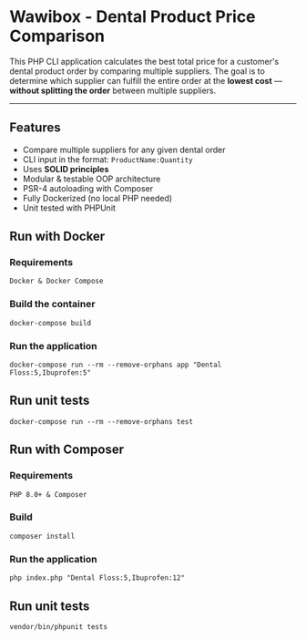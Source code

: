 # Wawibox - Dental Product Price Comparison 

This PHP CLI application calculates the best total price for a customer's dental product order by comparing multiple suppliers. The goal is to determine which supplier can fulfill the entire order at the **lowest cost** — **without splitting the order** between multiple suppliers.

---

## Features

- Compare multiple suppliers for any given dental order
- CLI input in the format: `ProductName:Quantity`
- Uses **SOLID principles**
- Modular & testable OOP architecture
- PSR-4 autoloading with Composer
- Fully Dockerized (no local PHP needed)
- Unit tested with PHPUnit

## Run with Docker
### Requirements
    Docker & Docker Compose

### Build the container
    docker-compose build

### Run the application
    docker-compose run --rm --remove-orphans app "Dental Floss:5,Ibuprofen:5"

## Run unit tests
    docker-compose run --rm --remove-orphans test

## Run with Composer
### Requirements
    PHP 8.0+ & Composer

### Build
    composer install

### Run the application
    php index.php "Dental Floss:5,Ibuprofen:12"

## Run unit tests
    vendor/bin/phpunit tests

